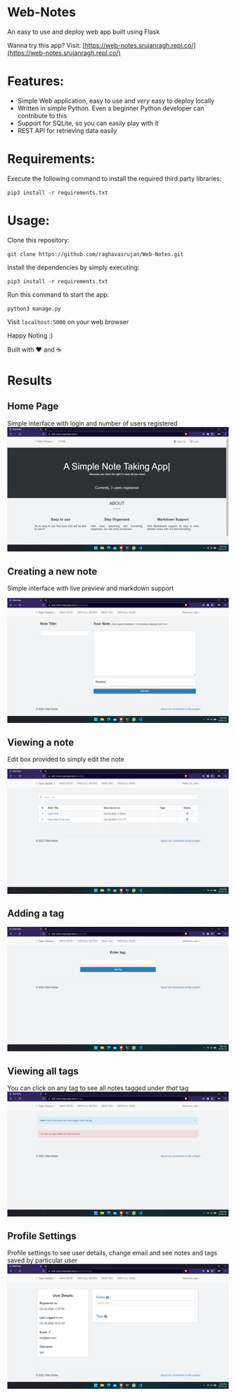 # Web-Notes
An easy to use and deploy web app built using Flask

Wanna try this app? Visit: [https://web-notes.srujanragh.repl.co/](https://web-notes.srujanragh.repl.co/)

# Features:

* Simple Web application, easy to use and *very* easy to deploy locally
* Written in simple Python. Even a beginner Python developer can contribute to this
* Support for SQLite, so you can easily play with it
* REST API for retrieving data easily

# Requirements:

Execute the following command to install the required third party libraries:<br />

`pip3 install -r requirements.txt`

# Usage:
Clone this repository:

`git clone https://github.com/raghavasrujan/Web-Notes.git`

Install the dependencies by simply executing:

`pip3 install -r requirements.txt`

Run this command to start the app:

`python3 manage.py`

Visit `localhost:5000` on your web browser

Happy Noting :)

Built with ♥ and ☕

# Results
## Home Page
Simple interface with login and number of users registered
![Home Page](results/home.png)

## Creating a new note
Simple interface with live preview and markdown support

![Creating a new Note](results/new_note.png)

## Viewing a note
Edit box provided to simply edit the note

![Viewing a note](results/all_notes.png)

## Adding a tag
![Adding a tag](results/new_tag.png)

## Viewing all tags
You can click on any tag to see all notes tagged under *that* tag
![Viewing all tags](results/all_tags.png)

## Profile Settings
Profile settings to see user details, change email and see notes and tags saved by particular user
![Profile Settings](results/profile.png)

